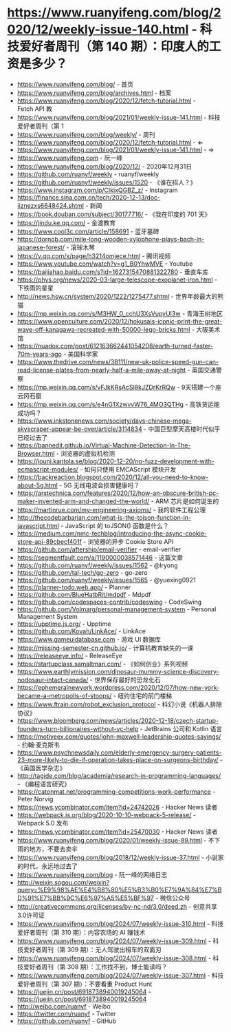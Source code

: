 # https://www.ruanyifeng.com/blog/2020/12/weekly-issue-140.html - 科技爱好者周刊（第 140 期）：印度人的工资是多少？

- https://www.ruanyifeng.com/blog/ - 首页
- https://www.ruanyifeng.com/blog/archives.html - 档案
- https://www.ruanyifeng.com/blog/2020/12/fetch-tutorial.html - Fetch API 教
- https://www.ruanyifeng.com/blog/2021/01/weekly-issue-141.html - 科技爱好者周刊（第 1
- https://www.ruanyifeng.com/blog/weekly/ - 周刊
- https://www.ruanyifeng.com/blog/2020/12/fetch-tutorial.html - ⇐
- https://www.ruanyifeng.com/blog/2021/01/weekly-issue-141.html - ⇒
- https://www.ruanyifeng.com - 阮一峰
- https://www.ruanyifeng.com/blog/2020/12/ - 2020年12月31日
- https://github.com/ruanyf/weekly - ruanyf/weekly
- https://github.com/ruanyf/weekly/issues/1520 - 《谁在招人？》
- https://www.instagram.com/p/CIkixQGBZ_z/ - Instagram
- https://finance.sina.com.cn/tech/2020-12-13/doc-iiznezxs6648424.shtml - 新闻
- https://book.douban.com/subject/30177716/ - 《我在印度的 701 天》
- https://jindu.ke.qq.com/ - 金渡教育
- https://www.cool3c.com/article/158691 - 蓝牙墓碑
- https://dornob.com/mile-long-wooden-xylophone-plays-bach-in-japanese-forest/ - 滚球木琴
- https://v.qq.com/x/page/h3214omjece.html - 腾讯视频
- https://www.youtube.com/watch?v=g1_B0YhwMVE - Youtube
- https://baijiahao.baidu.com/s?id=1627315470881322780 - 垂直车库
- https://phys.org/news/2020-03-large-telescope-exoplanet-iron.html - 下铁雨的星星
- http://news.hsw.cn/system/2020/1222/1275477.shtml - 世界年龄最大的熊猫
- https://mp.weixin.qq.com/s/M3HW_0_cchU3XsVupyUI3w - 青海玉树地区
- https://www.openculture.com/2020/12/hokusais-iconic-print-the-great-wave-off-kanagawa-recreated-with-50000-lego-bricks.html - 大阪美术馆
- https://nuadox.com/post/612163662441054208/earth-turned-faster-70m-years-ago - 美国科学家
- https://www.thedrive.com/news/38111/new-uk-police-speed-gun-can-read-license-plates-from-nearly-half-a-mile-away-at-night - 英国交通警察
- https://mp.weixin.qq.com/s/vFJkKRsAcSl8kJZDrKrRQw - 9天搭建一个座云冈石窟
- https://mp.weixin.qq.com/s/e4nG1XzwvvW76_4MO3QTHg - 高铁货运能成功吗？
- https://www.inkstonenews.com/society/days-chinese-mega-skyscraper-appear-be-over/article/3114834 - 中国巨型摩天高楼时代似乎已经过去了
- https://bannedit.github.io/Virtual-Machine-Detection-In-The-Browser.html - 浏览器的虚拟机检测
- https://jouni.kantola.se/blog/2020-12-20/no-fuzz-development-with-ecmascript-modules/ - 如何只使用 EMCAScript 模块开发
- https://backreaction.blogspot.com/2020/12/all-you-need-to-know-about-5g.html - 5G 无线电波会损害健康吗？
- https://arstechnica.com/features/2020/12/how-an-obscure-british-pc-maker-invented-arm-and-changed-the-world/ - ARM 芯片是如何诞生的
- https://martinrue.com/my-engineering-axioms/ - 我的软件工程公理
- http://thecodebarbarian.com/what-is-the-tojson-function-in-javascript.html - JavaScript 的 toJSON() 函数是什么？
- https://medium.com/nmc-techblog/introducing-the-async-cookie-store-api-89cbecf401f - 浏览器的异步 Cookie Store API
- https://github.com/aftership/email-verifier - email-verifier
- https://segmentfault.com/a/1190000038571446 - 这篇文章
- https://github.com/ruanyf/weekly/issues/1562 - @lryong
- https://github.com/tal-tech/go-zero - go-zero
- https://github.com/ruanyf/weekly/issues/1565 - @yuexing0921
- https://planner-todo.web.app/ - Planner
- https://github.com/BlueHatbRit/mdpdf - Mdpdf
- https://github.com/codespaces-contrib/codeswing - CodeSwing
- https://github.com/Volmarg/personal-management-system - Personal Management System
- https://upptime.js.org/ - Upptime
- https://github.com/Kovah/LinkAce/ - LinkAce
- https://www.gameuidatabase.com - 游戏 UI 数据库
- https://missing-semester-cn.github.io/ - 计算机教育缺失的一课
- https://releaseeye.info/ - ReleaseEye
- https://startupclass.samaltman.com/ - 《如何创业》系列视频
- https://www.earthlymission.com/dinosaur-mummy-science-discovery-nodosaur-intact-canada/ - 世界保存最好的恐龙化石
- https://ephemeralnewyork.wordpress.com/2020/12/07/how-new-york-became-a-metropolis-of-stoops/ - 纽约住宅的前门楼梯
- https://www.ftrain.com/robot_exclusion_protocol - 科幻小说《机器人排除协议》
- https://www.bloomberg.com/news/articles/2020-12-18/czech-startup-founders-turn-billionaires-without-vc-help - JetBrains 公司和 Kotlin 语言
- https://motiveex.com/quotes/john-maxwell-leadership-quotes-sayings/ - 约翰·麦克斯韦
- https://www.psychnewsdaily.com/elderly-emergency-surgery-patients-23-more-likely-to-die-if-operation-takes-place-on-surgeons-birthday/ - 《英国医学杂志》
- http://tagide.com/blog/academia/research-in-programming-languages/ - 《编程语言研究》
- https://catonmat.net/programming-competitions-work-performance - Peter Norvig
- https://news.ycombinator.com/item?id=24742026 - Hacker News 读者
- https://webpack.js.org/blog/2020-10-10-webpack-5-release/ - Webpack 5.0 发布
- https://news.ycombinator.com/item?id=25470030 - Hacker News 读者
- https://www.ruanyifeng.com/blog/2020/01/weekly-issue-89.html - 不下雨的地方，不要去卖伞
- https://www.ruanyifeng.com/blog/2018/12/weekly-issue-37.html - 小说家的时代，永远地过去了
- https://www.ruanyifeng.com/blog - 阮一峰的网络日志
- http://weixin.sogou.com/weixin?query=%E9%98%AE%E4%B8%80%E5%B3%B0%E7%9A%84%E7%BD%91%E7%BB%9C%E6%97%A5%E5%BF%97 - 微信公众号
- http://creativecommons.org/licenses/by-nc-nd/3.0/deed.zh - 创意共享3.0许可证
- https://www.ruanyifeng.com/blog/2024/07/weekly-issue-310.html - 科技爱好者周刊（第 310 期）：内容农场的 AI 赚钱术
- https://www.ruanyifeng.com/blog/2024/07/weekly-issue-309.html - 科技爱好者周刊（第 309 期）：无人驾驶出租车的双面刃
- https://www.ruanyifeng.com/blog/2024/07/weekly-issue-308.html - 科技爱好者周刊（第 308 期）：工作找不到，博士能读吗？
- https://www.ruanyifeng.com/blog/2024/07/weekly-issue-307.html - 科技爱好者周刊（第 307 期）：不要看重 Product Hunt
- https://juejin.cn/post/6918738940019245064 - https://juejin.cn/post/6918738940019245064
- http://weibo.com/ruanyf - Weibo
- https://twitter.com/ruanyf - Twitter
- https://github.com/ruanyf - GitHub